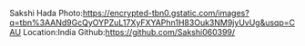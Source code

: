 Sakshi Hada
Photo:https://encrypted-tbn0.gstatic.com/images?q=tbn%3AANd9GcQyOYPZuL17XyFXYAPhn1H83Ouk3NM9jyUvUg&usqp=CAU
Location:India
Github:https://github.com/Sakshi060399/
